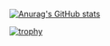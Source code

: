 [![Anurag's GitHub stats](https://github-readme-stats.vercel.app/api?username=M3do-1&theme=github_dark&show_icons=true)](https://github.com/anuraghazra/github-readme-stats)

[![trophy](https://github-profile-trophy.vercel.app/?username=M3do-1&theme=flat)](https://github.com/ryo-ma/github-profile-trophy)
